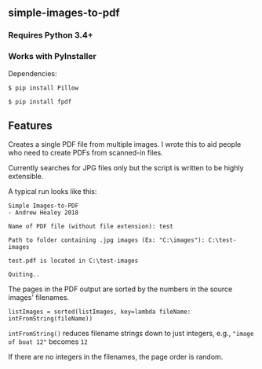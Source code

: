## simple-images-to-pdf


### Requires Python 3.4+
### Works with PyInstaller

Dependencies:

`$ pip install Pillow`

`$ pip install fpdf`

## Features

Creates a single PDF file from multiple images. I wrote this to aid people who need to create PDFs from scanned-in files.

Currently searches for JPG files only but the script is written to be highly extensible.

A typical run looks like this:

```
Simple Images-to-PDF
- Andrew Healey 2018

Name of PDF file (without file extension): test

Path to folder containing .jpg images (Ex: "C:\images"): C:\test-images

test.pdf is located in C:\test-images

Quiting..
```

The pages in the PDF output are sorted by the numbers in the source images' filenames.

`listImages = sorted(listImages, key=lambda fileName: intFromString(fileName))`

`intFromString()` reduces filename strings down to just integers, e.g., `"image of boat 12"` becomes `12`

If there are no integers in the filenames, the page order is random.
